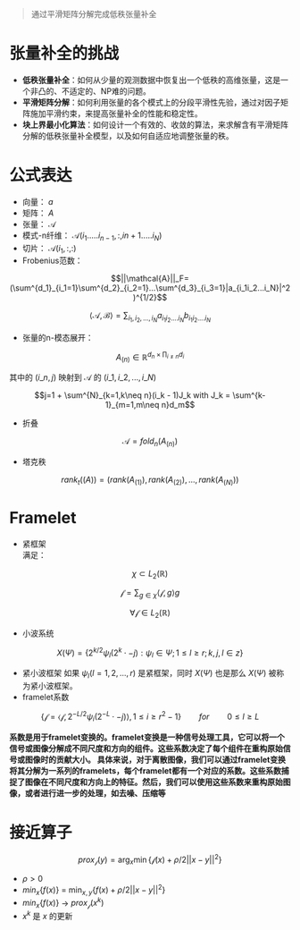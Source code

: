 > 通过平滑矩阵分解完成低秩张量补全
# 张量补全的挑战
- **低秩张量补全**：如何从少量的观测数据中恢复出一个低秩的高维张量，这是一个非凸的、不适定的、NP难的问题。
- **平滑矩阵分解**：如何利用张量的各个模式上的分段平滑性先验，通过对因子矩阵施加平滑约束，来提高张量补全的性能和稳定性。
- **块上界最小化算法**：如何设计一个有效的、收敛的算法，来求解含有平滑矩阵分解的低秩张量补全模型，以及如何自适应地调整张量的秩。
# 公式表达
- 向量： $a$
- 矩阵： $A$
- 张量： $\mathcal{A}$
- 模式-n纤维： $\mathcal{A}(i_1.....i_{n-1},:,i{n+1}.....i_N)$
- 切片： $\mathcal{A}(i_1,:,:)$
- Frobenius范数：
```math
||\mathcal{A}||_F=(\sum^{d_1}_{i_1=1}\sum^{d_2}_{i_2=1}...\sum^{d_3}_{i_3=1}|a_{i_1i_2...i_N}|^2)^{1/2}
```
```math
\langle\mathcal{A},\mathcal{B}\rangle=\sum_{i_1,i_2,...,i_N}a_{i_1i_2....i_N}b_{i_1i_2....i_N}
```
- 张量的n-模态展开：
```math
A_(n)\in\mathbb{R}^{d_n\times\prod_{i\neq n}d_i}
```
其中的 $(i\_n,j)$ 映射到 $\mathcal{A}$ 的 $(i\_1,i\_2,...,i\_N)$
```math
j=1 + \sum^{N}_{k=1,k\neq n}(i_k - 1)J_k with J_k = \sum^{k-1}_{m=1,m\neq n}d_m
```
- 折叠
```math
\mathcal{A}=fold_n(A_{(n)})
```

- 塔克秩
```math
rank_t(\mathcal({A})) = (rank(A_{(1)}),rank(A_{(2)}),...,rank(A_{(N)}))
```
# Framelet
- 紧框架 \
满足：
```math
\chi \subset L_2(\mathbb{R}) 
```
```math
\mathcal{f} = \sum_{g\in \chi}\langle \mathcal{f},g \rangle g  
```
```math
\forall \mathcal{f} \in  L_2(\mathbb{R})
```
- 小波系统
```math
X(\Psi) = \{2^{k/2}\psi_l(2^k \cdot -j):\psi_l \in \Psi;1\leq l \geq r;k,j,l \in z\}
```
- 紧小波框架
如果  $\psi_l(l=1,2,...,r)$ 是紧框架，同时 $X(\Psi)$ 也是那么 $X(\Psi)$ 被称为紧小波框架。
- framelet系数
```math
\{\mathcal{f} = \langle\mathcal{f},2^{-L/2}\psi_i(2^{-L}\cdot -j)\rangle,1 \leq i \geq r^2-1\} \qquad for\qquad  0 \leq l \geq L
```
**系数是用于framelet变换的。framelet变换是一种信号处理工具，它可以将一个信号或图像分解成不同尺度和方向的组件。这些系数决定了每个组件在重构原始信号或图像时的贡献大小。
具体来说，对于离散图像，我们可以通过framelet变换将其分解为一系列的framelets，每个framelet都有一个对应的系数。这些系数捕捉了图像在不同尺度和方向上的特征。然后，我们可以使用这些系数来重构原始图像，或者进行进一步的处理，如去噪、压缩等**
# 接近算子
```math
prox_\mathcal{f}(y) = \arg_x \min \{\mathcal{f}(x)+\rho/2||x-y||^2\}
```

-   $\rho>0$
-  $min_x\{f(x)\}$ = $\min_{x,y}\{f(x)+\rho/2||x-y||^2\}$
-  $min_x\{f(x)\}$ -> $prox_\mathcal{f}(x^k)$
-  $x^k$ 是 $x$ 的更新
